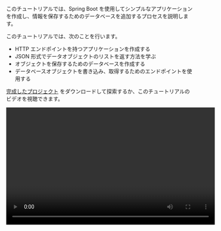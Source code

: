 [//]: # (title: Spring Boot を使用してデータベースを持つ RESTful ウェブサービスを作成する – チュートリアル)

このチュートリアルでは、Spring Boot を使用してシンプルなアプリケーションを作成し、情報を保存するためのデータベースを追加するプロセスを説明します。

このチュートリアルでは、次のことを行います。
* HTTP エンドポイントを持つアプリケーションを作成する
* JSON 形式でデータオブジェクトのリストを返す方法を学ぶ
* オブジェクトを保存するためのデータベースを作成する
* データベースオブジェクトを書き込み、取得するためのエンドポイントを使用する

[完成したプロジェクト](https://github.com/kotlin-hands-on/spring-time-in-kotlin-episode1) をダウンロードして探索するか、このチュートリアルのビデオを視聴できます。

<video width="560" height="315" href="gf-kjD2ZmZk" title="Kotlin の Spring Time。はじめに"/>

## はじめる前に

[IntelliJ IDEA](https://www.jetbrains.com/idea/download/index.html) の最新バージョンをダウンロードしてインストールしてください。

## プロジェクトのブートストラップ

Spring Initializr を使用して新しいプロジェクトを作成します。

> [Spring Boot プラグイン付き IntelliJ IDEA](https://www.jetbrains.com/help/idea/spring-boot.html) を使用して新しいプロジェクトを作成することもできます。
>
{style="note"}

1. [Spring Initializr](https://start.spring.io/#!type=gradle-project&language=kotlin&platformVersion=2.7.3&packaging=jar&jvmVersion=11&groupId=com.example&artifactId=demo&name=demo&description=Demo%20project%20for%20Spring%20Boot&packageName=demo&dependencies=web,data-jdbc,h2) を開きます。このリンクは、このチュートリアル用のプロジェクト設定がすでに事前に入力されたページを開きます。
このプロジェクトでは、**Gradle**、**Kotlin**、**Spring Web**、**Spring Data JDBC**、および **H2 Database** を使用します。

   ![Spring Initializr で新しいプロジェクトを作成する](spring-boot-create-project-with-initializr.png){width=800}

2. 画面下部にある **GENERATE** をクリックします。Spring Initializr は指定された設定でプロジェクトを生成します。ダウンロードは自動的に開始されます。

3. **.zip** ファイルを解凍し、IntelliJ IDEA で開きます。

   プロジェクトの構造は次のとおりです。
   ![Spring Boot プロジェクトの構造](spring-boot-project-structure.png){width=350}
 
   `main/kotlin` フォルダーの下には、アプリケーションに属するパッケージとクラスがあります。アプリケーションのエントリポイントは、`DemoApplication.kt` ファイルの `main()` メソッドです。

## プロジェクトのビルドファイルを確認する

`build.gradle.kts` ファイルを開きます。

これは Gradle Kotlin ビルドスクリプトであり、アプリケーションに必要な依存関係のリストが含まれています。

この Gradle ファイルは Spring Boot の標準ですが、[kotlin-spring](all-open-plugin.md#spring-support) Gradle プラグインを含む、必要な Kotlin 依存関係も含まれています。

## Spring Boot アプリケーションを確認する

`DemoApplication.kt` ファイルを開きます。

```kotlin
package demo

import org.springframework.boot.autoconfigure.SpringBootApplication
import org.springframework.boot.runApplication

@SpringBootApplication
class DemoApplication

fun main(args: Array<String>) {
    runApplication<DemoApplication>(*args)
}
```

Kotlin アプリケーションファイルは Java アプリケーションファイルと異なる点に注意してください。
* Spring Boot は public static `main()` メソッドを探しますが、Kotlin アプリケーションは `DemoApplication` クラスの外部で定義された [トップレベル関数](functions.md#function-scope) を使用します。
* `DemoApplication` クラスは `open` として宣言されていません。これは [kotlin-spring](all-open-plugin.md#spring-support) プラグインが自動的に行うためです。

## データクラスとコントローラーを作成する

エンドポイントを作成するには、プロジェクトに [データクラス](data-classes.md) とコントローラーを追加します。

1. `DemoApplication.kt` ファイルで、`id` と `text` の2つのプロパティを持つ `Message` データクラスを作成します。

   ```kotlin
   data class Message(val id: String?, val text: String)
   ```

2. 同じファイルで、リクエストを処理し、`Message` オブジェクトのコレクションを含む JSON ドキュメントを返す `MessageResource` クラスを作成します。

   ```kotlin
   @RestController
   class MessageResource {
       @GetMapping("/")
       fun index(): List<Message> = listOf(
           Message("1", "Hello!"),
           Message("2", "Bonjour!"),
           Message("3", "Privet!"),
       )
   }
   ```

`DemoApplication.kt` の完全なコード:

```kotlin
package demo

import org.springframework.boot.autoconfigure.SpringBootApplication
import org.springframework.boot.runApplication
import org.springframework.data.annotation.Id
import org.springframework.web.bind.annotation.GetMapping
import org.springframework.web.bind.annotation.RestController

@SpringBootApplication
class DemoApplication

fun main(args: Array<String>) {
    runApplication<DemoApplication>(*args)
}

@RestController
class MessageResource {
    @GetMapping("/")
    fun index(): List<Message> = listOf(
        Message("1", "Hello!"),
        Message("2", "Bonjour!"),
        Message("3", "Privet!"),
    )
}

data class Message(val id: String?, val text: String)
```

## アプリケーションを実行する

これでアプリケーションを実行する準備ができました。

1. `main()` メソッドの横のガターにある緑色の **Run** アイコンをクリックするか、または **Alt+Enter** ショートカットを使用して IntelliJ IDEA で起動メニューを呼び出します。

   ![アプリケーションを実行する](spring-boot-run-the-application.png){width=800}

   > ターミナルで `./gradlew bootRun` コマンドを実行することもできます。
   >
   {style="note"}

2. アプリケーションが起動したら、次の URL を開きます: [http://localhost:8080](http://localhost:8080)。

   JSON 形式のメッセージのコレクションを含むページが表示されます。

   ![アプリケーション出力](spring-boot-output.png)

## データベースサポートを追加する

アプリケーションでデータベースを使用するには、まず、メッセージを保存するためのエンドポイントと、メッセージを取得するためのエンドポイントの2つを作成します。

1. データベーステーブルへのマッピングを宣言するために、`Message` クラスに `@Table` アノテーションを追加します。`id` フィールドの前に `@Id` アノテーションを追加します。これらのアノテーションは追加のインポートも必要とします。

   ```kotlin
   import org.springframework.data.annotation.Id
   import org.springframework.data.relational.core.mapping.Table
  
   @Table("MESSAGES")
   data class Message(@Id val id: String?, val text: String)
   ```

2. データベースにアクセスするために、[Spring Data Repository API](https://docs.spring.io/spring-data/commons/docs/current/api/org/springframework/data/repository/CrudRepository.html) を使用します。

   ```kotlin
   import org.springframework.data.jdbc.repository.query.Query
   import org.springframework.data.repository.CrudRepository
  
   interface MessageRepository : CrudRepository<Message, String>{
  
       @Query("select * from messages")
       fun findMessages(): List<Message>
   }
   ```

   `MessageRepository` のインスタンスで `findMessages()` メソッドを呼び出すと、対応するデータベースクエリが実行されます。

   ```sql
   select * from messages
   ```

   このクエリは、データベーステーブル内のすべての `Message` オブジェクトのリストを取得します。

3. `MessageService` クラスを作成します。

   ```kotlin
   import org.springframework.stereotype.Service
  
   @Service
   class MessageService(val db: MessageRepository) {

       fun findMessages(): List<Message> = db.findMessages()

       fun post(message: Message){
           db.save(message)
       }
   }
   ```

   このクラスには2つのメソッドが含まれています。
   * データベースに新しい `Message` オブジェクトを書き込むための `post()`
   * データベースからすべてのメッセージを取得するための `findMessages()`

4. `MessageResource` クラスを更新します。

   ```kotlin
   import org.springframework.web.bind.annotation.RequestBody
   import org.springframework.web.bind.annotation.PostMapping
  
  
   @RestController
   class MessageResource(val service: MessageService) {
       @GetMapping("/")
       fun index(): List<Message> = service.findMessages()
  
       @PostMapping("/")
       fun post(@RequestBody message: Message) {
           service.post(message)
       }
   }
   ```

   これで、`MessageService` を使用してデータベースと連携するようになりました。

## データベースを構成する

アプリケーションでデータベースを構成します。

1. `src/main/resources` に `sql` という新しいフォルダーを作成し、その中に `schema.sql` ファイルを配置します。これはデータベーススキーマを格納します。

   ![新しいフォルダーを作成する](spring-boot-sql-scheme.png){width=300}

2. `src/main/resources/sql/schema.sql` ファイルを次のコードで更新します。

   ```sql
   CREATE TABLE IF NOT EXISTS messages (
     id                     VARCHAR(60)  DEFAULT RANDOM_UUID() PRIMARY KEY,
     text                   VARCHAR      NOT NULL
   );
   ```

   これは、`id` と `text` の2つのフィールドを持つ `messages` テーブルを作成します。テーブル構造は `Message` クラスの構造と一致します。

3. `src/main/resources` フォルダーにある `application.properties` ファイルを開き、次のアプリケーションプロパティを追加します。

   ```none
   spring.datasource.driver-class-name=org.h2.Driver
   spring.datasource.url=jdbc:h2:file:./data/testdb
   spring.datasource.username=sa
   spring.datasource.password=password
   spring.sql.init.schema-locations=classpath:sql/schema.sql
   spring.sql.init.mode=always
   ```

   これらの設定により、Spring Boot アプリケーションでデータベースが有効になります。
   一般的なアプリケーションプロパティの完全なリストは、[Spring ドキュメント](https://docs.spring.io/spring-boot/docs/current/reference/html/appendix-application-properties.html) で確認できます。

## HTTP リクエストを実行する

以前に作成したエンドポイントを操作するには、HTTP クライアントを使用する必要があります。IntelliJ IDEA では、組み込みの [HTTP クライアント](https://www.jetbrains.com/help/idea/http-client-in-product-code-editor.html) を使用できます。

1. アプリケーションを実行します。アプリケーションが起動して実行されると、データベースにメッセージを保存するために POST リクエストを実行できます。

2. `requests.http` ファイルを作成し、次の HTTP リクエストを追加します。

   ```http request
   ### Post 'Hello!"
   POST http://localhost:8080/
   Content-Type: application/json
  
   {
     "text": "Hello!"
   }
  
   ### Post "Bonjour!"
  
   POST http://localhost:8080/
   Content-Type: application/json
  
   {
     "text": "Bonjour!"
   }
  
   ### Post "Privet!"
  
   POST http://localhost:8080/
   Content-Type: application/json
  
   {
     "text": "Privet!"
   }
  
   ### Get all the messages
   GET http://localhost:8080/
   ```

3. すべての POST リクエストを実行します。リクエスト宣言の横のガターにある緑色の **Run** アイコンを使用します。これらのリクエストは、テキストメッセージをデータベースに書き込みます。

   ![HTTP POST リクエストを実行する](spring-boot-run-http-request.png)

4. GET リクエストを実行し、**Run** ツールウィンドウで結果を確認します。

   ![HTTP GET リクエストを実行する](spring-boot-output-2.png)

### リクエストを実行する別の方法

他の HTTP クライアントや cURL コマンドラインツールを使用することもできます。たとえば、ターミナルで次のコマンドを実行すると、同じ結果が得られます。

```bash
curl -X POST --location "http://localhost:8080" -H "Content-Type: application/json" -d "{ \"text\": \"Hello!\" }"

curl -X POST --location "http://localhost:8080" -H "Content-Type: application/json" -d "{ \"text\": \"Bonjour!\" }"

curl -X POST --location "http://localhost:8080" -H "Content-Type: application/json" -d "{ \"text\": \"Privet!\" }"

curl -X GET --location "http://localhost:8080"
```

## 次のステップ

Kotlin の機能を利用し、言語学習の進捗状況を追跡するのに役立つパーソナル言語マップを入手してください。また、Kotlin を Spring で使用するための言語のヒントや役立つ資料も送信します。

<a href="https://info.jetbrains.com/kotlin-tips.html">
   <img src="get-kotlin-language-map.png" width="700" alt="Kotlin 言語マップを入手する"/>
</a>

> 資料を受け取るには、次のページでメールアドレスを共有する必要があります。
>
{style="note"}

### 関連項目

その他のチュートリアルについては、Spring ウェブサイトをご覧ください。

* [Spring Boot と Kotlin を使用したウェブアプリケーションの構築](https://spring.io/guides/tutorials/spring-boot-kotlin/)
* [Kotlin コルーチンと RSocket を使用した Spring Boot](https://spring.io/guides/tutorials/spring-webflux-kotlin-rsocket/)